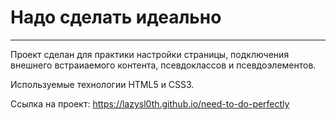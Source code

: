 # Надо сделать идеально
-------------------------------------------------------------------------
Проект сделан для практики настройки страницы, подключения внешнего встраиаемого контента, псевдоклассов и псевдоэлементов.

Используемые технологии HTML5 и CSS3.

Ссылка на проект: https://lazysl0th.github.io/need-to-do-perfectly